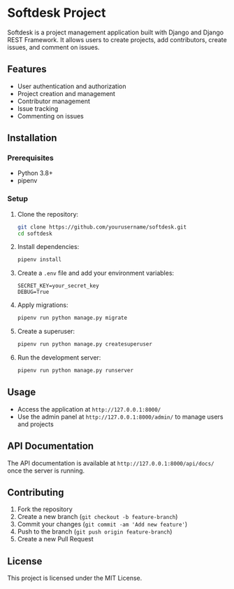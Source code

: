 # Softdesk Project

Softdesk is a project management application built with Django and Django REST Framework. It allows users to create projects, add contributors, create issues, and comment on issues.

## Features

- User authentication and authorization
- Project creation and management
- Contributor management
- Issue tracking
- Commenting on issues

## Installation

### Prerequisites

- Python 3.8+
- pipenv

### Setup

1. Clone the repository:
    ```bash
    git clone https://github.com/yourusername/softdesk.git
    cd softdesk
    ```

2. Install dependencies:
    ```bash
    pipenv install
    ```

3. Create a `.env` file and add your environment variables:
    ```
    SECRET_KEY=your_secret_key
    DEBUG=True
    ```

4. Apply migrations:
    ```bash
    pipenv run python manage.py migrate
    ```

5. Create a superuser:
    ```bash
    pipenv run python manage.py createsuperuser
    ```

6. Run the development server:
    ```bash
    pipenv run python manage.py runserver
    ```

## Usage

- Access the application at `http://127.0.0.1:8000/`
- Use the admin panel at `http://127.0.0.1:8000/admin/` to manage users and projects

## API Documentation

The API documentation is available at `http://127.0.0.1:8000/api/docs/` once the server is running.

## Contributing

1. Fork the repository
2. Create a new branch (`git checkout -b feature-branch`)
3. Commit your changes (`git commit -am 'Add new feature'`)
4. Push to the branch (`git push origin feature-branch`)
5. Create a new Pull Request

## License

This project is licensed under the MIT License.